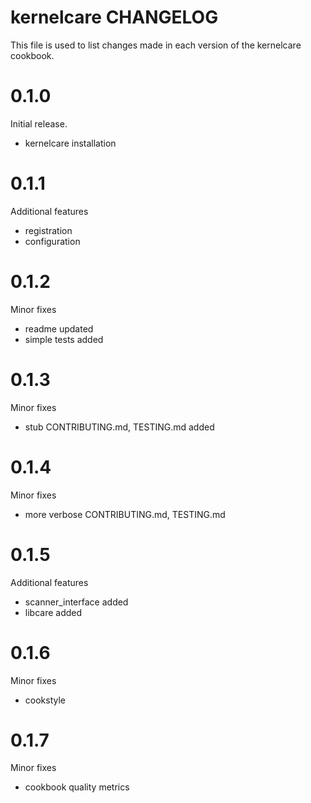 # kernelcare CHANGELOG

This file is used to list changes made in each version of the kernelcare cookbook.

# 0.1.0

Initial release.

- kernelcare installation

# 0.1.1

Additional features

- registration
- configuration

# 0.1.2

Minor fixes

- readme updated
- simple tests added

# 0.1.3

Minor fixes

- stub CONTRIBUTING.md, TESTING.md added

# 0.1.4

Minor fixes

- more verbose CONTRIBUTING.md, TESTING.md

# 0.1.5

Additional features

- scanner_interface added
- libcare added

# 0.1.6

Minor fixes

- cookstyle

# 0.1.7

Minor fixes

- cookbook quality metrics
